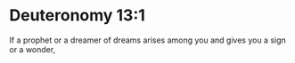 # Deuteronomy 13:1

If a prophet or a dreamer of dreams arises among you and gives you a sign or a wonder,
